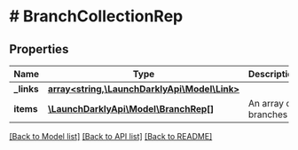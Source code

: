 # # BranchCollectionRep

## Properties

Name | Type | Description | Notes
------------ | ------------- | ------------- | -------------
**_links** | [**array<string,\LaunchDarklyApi\Model\Link>**](Link.md) |  |
**items** | [**\LaunchDarklyApi\Model\BranchRep[]**](BranchRep.md) | An array of branches |

[[Back to Model list]](../../README.md#models) [[Back to API list]](../../README.md#endpoints) [[Back to README]](../../README.md)
